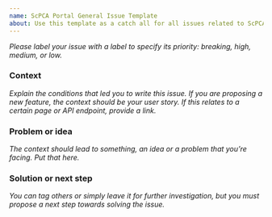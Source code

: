 ```yaml
---
name: ScPCA Portal General Issue Template
about: Use this template as a catch all for all issues related to ScPCA Portal.
---
```



_Please label your issue with a label to specify its priority: breaking, high, medium, or low._

### Context

_Explain the conditions that led you to write this issue. If you are proposing a new feature, the context should be your user story. If this relates to a certain page or API endpoint, provide a link._

### Problem or idea

_The context should lead to something, an idea or a problem that you’re facing. Put that here._

### Solution or next step

_You can tag others or simply leave it for further investigation, but you must propose a next step towards solving the issue._

